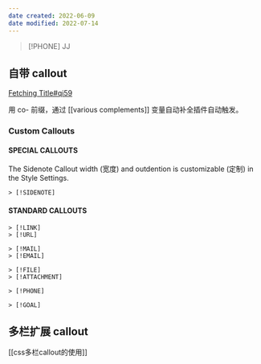 ```yaml
---
date created: 2022-06-09
date modified: 2022-07-14
---
```

> [!PHONE]
> JJ

## 自带 callout

[Fetching Title#qi59](https://help.obsidian.md/How+to/Use+callouts)

用 co- 前缀，通过 [[various complements]] 变量自动补全插件自动触发。

### Custom Callouts

#### [](https://chrisgrieser.github.io/shimmering-focus/css-classes/#special-callouts)SPECIAL CALLOUTS

The Sidenote Callout width (宽度) and outdention is customizable (定制) in the Style Settings.

```
> [!SIDENOTE]
```

#### STANDARD CALLOUTS

```
> [!LINK]
> [!URL]
```

```
> [!MAIL]
> [!EMAIL]
```

```
> [!FILE]
> [!ATTACHMENT]
```

```
> [!PHONE]
```

```
> [!GOAL]
```

## 多栏扩展 callout

[[css多栏callout的使用]]
